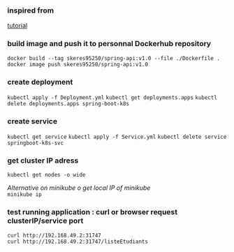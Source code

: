 
### inspired from
[tutorial](https://medium.com/@javatechie/kubernetes-tutorial-run-deploy-spring-boot-application-in-k8s-cluster-using-yaml-configuration-3b079154d232)  

### build image and push it to personnal Dockerhub repository
```docker build --tag skeres95250/spring-api:v1.0 --file ./Dockerfile .```
```docker image push skeres95250/spring-api:v1.0```

### create deployment
```kubectl apply -f Deployment.yml```
```kubectl get deployments.apps```
```kubectl delete deployments.apps spring-boot-k8s```

### create service
```kubectl get service```
```kubectl apply -f Service.yml```
```kubectl delete service springboot-k8s-svc```

### get cluster IP adress
```kubectl get nodes -o wide```

*Alternative on minikube o get local IP of minikube*      
```minikube ip```

### test running application : curl or browser request clusterIP/service port
`curl http://192.168.49.2:31747`  
`curl http://192.168.49.2:31747/listeEtudiants`  






